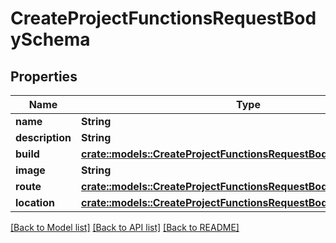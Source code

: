 # CreateProjectFunctionsRequestBodySchema

## Properties

Name | Type | Description | Notes
------------ | ------------- | ------------- | -------------
**name** | **String** |  | 
**description** | **String** |  | 
**build** | [**crate::models::CreateProjectFunctionsRequestBodySchemaBuild**](CreateProjectFunctionsRequestBodySchema_build.md) |  | 
**image** | **String** |  | 
**route** | [**crate::models::CreateProjectFunctionsRequestBodySchemaRoute**](CreateProjectFunctionsRequestBodySchema_route.md) |  | 
**location** | [**crate::models::CreateProjectFunctionsRequestBodySchemaLocation**](CreateProjectFunctionsRequestBodySchema_location.md) |  | 

[[Back to Model list]](../README.md#documentation-for-models) [[Back to API list]](../README.md#documentation-for-api-endpoints) [[Back to README]](../README.md)


